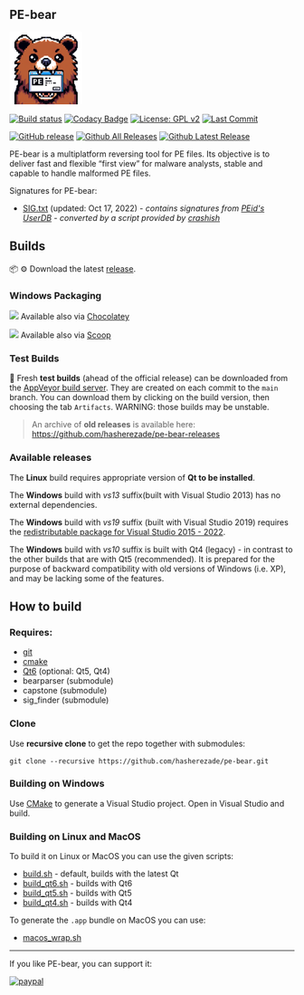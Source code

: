 PE-bear
-

<img src="./logo/main_ico.png" alt="PE-bear logo" width=128>

[![Build status](https://ci.appveyor.com/api/projects/status/q2smuy32pqqo0oyn?svg=true)](https://ci.appveyor.com/project/hasherezade/pe-bear)
[![Codacy Badge](https://app.codacy.com/project/badge/Grade/14648384b52b4d979bc1f2246edbd496)](https://app.codacy.com/gh/hasherezade/pe-bear/dashboard?utm_source=gh&utm_medium=referral&utm_content=&utm_campaign=Badge_grade)
[![License: GPL v2](https://img.shields.io/badge/License-GPL_v2-blue.svg)](https://www.gnu.org/licenses/old-licenses/gpl-2.0.en.html)
[![Last Commit](https://img.shields.io/github/last-commit/hasherezade/pe-bear/main)](https://github.com/hasherezade/pe-bear/commits)

[![GitHub release](https://img.shields.io/github/release/hasherezade/pe-bear.svg)](https://github.com/hasherezade/pe-bear/releases) 
[![Github All Releases](https://img.shields.io/github/downloads/hasherezade/pe-bear/total.svg)](https://github.com/hasherezade/pe-bear/releases)
[![Github Latest Release](https://img.shields.io/github/downloads/hasherezade/pe-bear/latest/total.svg)](https://github.com/hasherezade/pe-bear/releases) 

PE-bear is a multiplatform reversing tool for PE files. Its objective is to deliver fast and flexible “first view” for malware analysts, stable and capable to handle malformed PE files.

Signatures for PE-bear:
+ [SIG.txt](SIG.txt) (updated: Oct 17, 2022) - *contains signatures from [PEid's UserDB](http://www.softpedia.com/get/Programming/Packers-Crypters-Protectors/PEiD-updated.shtml) - converted by a script provided by [crashish](http://crashish.blogspot.com/2013/09/peid-signature-conversion-for-pe-bear.html)*

## Builds

📦 ⚙️ Download the latest [release](https://github.com/hasherezade/pe-bear/releases).


### Windows Packaging
![](https://community.chocolatey.org/favicon.ico) Available also via [Chocolatey](https://community.chocolatey.org/packages/pebear)

![](https://avatars.githubusercontent.com/u/16618068?s=15) Available also via [Scoop](https://scoop.sh/#/apps?q=pe-bear)

### Test Builds

🧪 Fresh **test builds** (ahead of the official release) can be downloaded from the [AppVeyor build server](https://ci.appveyor.com/project/hasherezade/pe-bear). They are created on each commit to the `main` branch. You can download them by clicking on the build version, then choosing the tab `Artifacts`. WARNING: those builds may be unstable.

> An archive of **old releases** is available here: https://github.com/hasherezade/pe-bear-releases

### Available releases

The **Linux** build requires appropriate version of **Qt to be installed**.

The **Windows** build with *vs13* suffix(built with Visual Studio 2013) has no external dependencies.

The **Windows** build with *vs19* suffix (built with Visual Studio 2019) requires the [redistributable package for Visual Studio 2015 - 2022](https://learn.microsoft.com/en-us/cpp/windows/latest-supported-vc-redist?view=msvc-170).

The **Windows** build with *vs10* suffix is built with Qt4 (legacy) - in contrast to the other builds that are with Qt5 (recommended). It is prepared for the purpose of backward compatibility with old versions of Windows (i.e. XP), and may be lacking some of the features.

## How to build

### Requires:

+   [git](https://git-scm.com/downloads)
+   [cmake](http://www.cmake.org)
+   [Qt6](https://www.qt.io/download) (optional: Qt5, Qt4)
+   bearparser (submodule)
+   capstone (submodule)
+   sig_finder (submodule)

### Clone

Use **recursive clone** to get the repo together with submodules:

```console
git clone --recursive https://github.com/hasherezade/pe-bear.git
```

### Building on Windows

Use [CMake](http://www.cmake.org) to generate a Visual Studio project. Open in Visual Studio and build.


### Building on Linux and MacOS

To build it on Linux or MacOS you can use the given scripts:
+   [build.sh](./build.sh) - default, builds with the latest Qt
+   [build_qt6.sh](./build_qt6.sh) - builds with Qt6
+   [build_qt5.sh](./build_qt5.sh) - builds with Qt5
+   [build_qt4.sh](./build_qt4.sh) - builds with Qt4

To generate the `.app` bundle on MacOS you can use:
+   [macos_wrap.sh](./macos_wrap.sh)


---

If you like PE-bear, you can support it:

[![paypal](https://www.paypalobjects.com/en_US/i/btn/btn_donateCC_LG.gif)](https://www.paypal.com/donate/?hosted_button_id=FQX9B9VHCRBF4)

